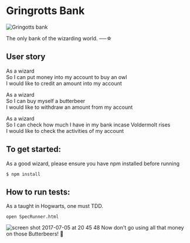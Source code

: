 # Gringrotts Bank

![Gringotts bank](https://user-images.githubusercontent.com/17644847/27127636-ba04e8da-50f3-11e7-8b03-5d3672d85de0.jpg)

The only bank of the wizarding world. ──☆

## User story

As a wizard<br>
So I can put money into my account to buy an owl<br>
I would like to credit an amount into my account<br>

As a wizard<br>
So I can buy myself a butterbeer<br>
I would like to withdraw an amount from my account<br>

As a wizard<br>
So I can check how much I have in my bank incase Voldermolt rises<br>
I would like to check the activities of my account<br>


## To get started:
As a good wizard, please ensure you have npm installed before running<br>

<code>$ npm install</code>

## How to run tests:
As a taught in Hogwarts, one must TDD. <br>

<code>open SpecRunner.html </code>

![screen shot 2017-07-05 at 20 45 48](https://user-images.githubusercontent.com/17644847/27882132-52d91876-61c3-11e7-9004-f54e98671924.png)
Now don't go using all that money on those Butterbeers! 🍺
